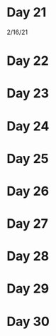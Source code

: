 # Day 21

2/16/21

# Day 22

# Day 23

# Day 24

# Day 25

# Day 26

# Day 27

# Day 28

# Day 29

# Day 30
